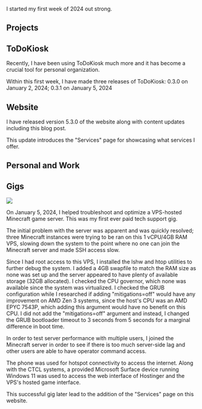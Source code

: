 I started my first week of 2024 out strong.

## Projects

## ToDoKiosk
Recently, I have been using ToDoKiosk much more and it has become a crucial tool for personal organization.

Within this first week, I have made three releases of ToDoKiosk: 0.3.0 on January 2, 2024; 0.3.1 on January 5, 2024

## Website
I have released version 5.3.0 of the website along with content updates including this blog post.

This update introduces the "Services" page for showcasing what services I offer.

## Personal and Work

## Gigs

<img src="/static/services/jan52024_mc.webp"/>


On January 5, 2024, I helped troubleshoot and optimize a VPS-hosted Minecraft game server. This was my first ever paid tech support gig.

The initial problem with the server was apparent and was quickly resolved; three Minecraft instances were trying to be ran on this 1 vCPU/4GB RAM VPS, slowing down the system to the point where no one can join the Minecraft server and made SSH access slow.

Since I had root access to this VPS, I installed the lshw and htop utilities to further debug the system. I added a 4GB swapfile to match the RAM size as none was set up and the server appeared to have plenty of available storage (32GB allocated). I checked the CPU governor, which none was available since the system was virtualized. I checked the GRUB configuration while I researched if adding "mitigations=off" would have any improvement on AMD Zen 3 systems, since the host's CPU was an AMD EPYC 7543P, which adding this argument would have no benefit on this CPU. I did not add the "mitigations=off" argument and instead, I changed the GRUB bootloader timeout to 3 seconds from 5 seconds for a marginal difference in boot time.

In order to test server performance with multiple users, I joined the Minecraft server in order to see if there is too much server-side lag and other users are able to have operator command access.

The phone was used for hotspot connectivity to access the internet. Along with the CTCL systems, a provided Microsoft Surface device running Windows 11 was used to access the web interface of Hostinger and the VPS's hosted game interface.

This successful gig later lead to the addition of the "Services" page on this website.

